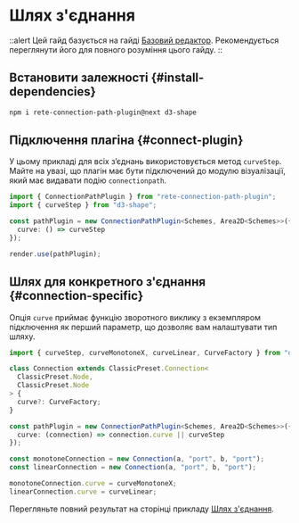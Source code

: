 # Шлях з'єднання

::alert
Цей гайд базується на гайді [Базовий редактор](/uk/docs/guides/basic). Рекомендується переглянути його для повного розуміння цього гайду.
::

## Встановити залежності {#install-dependencies}

```bash
npm i rete-connection-path-plugin@next d3-shape
```

## Підключення плагіна {#connect-plugin}

У цьому прикладі для всіх з’єднань використовується метод `curveStep`. Майте на увазі, що плагін має бути підключений до модулю візуалізації, який має видавати подію `connectionpath`.

```ts
import { ConnectionPathPlugin } from "rete-connection-path-plugin";
import { curveStep } from "d3-shape";

const pathPlugin = new ConnectionPathPlugin<Schemes, Area2D<Schemes>>({
  curve: () => curveStep
});

render.use(pathPlugin);
```

## Шлях для конкретного з'єднання {#connection-specific}

Опція `curve` приймає функцію зворотного виклику з екземпляром підключення як перший параметр, що дозволяє вам налаштувати тип шляху.

```ts
import { curveStep, curveMonotoneX, curveLinear, CurveFactory } from "d3-shape";

class Connection extends ClassicPreset.Connection<
  ClassicPreset.Node,
  ClassicPreset.Node
> {
  curve?: CurveFactory;
}

const pathPlugin = new ConnectionPathPlugin<Schemes, Area2D<Schemes>>({
  curve: (connection) => connection.curve || curveStep
});

const monotoneConnection = new Connection(a, "port", b, "port");
const linearConnection = new Connection(a, "port", b, "port");

monotoneConnection.curve = curveMonotoneX;
linearConnection.curve = curveLinear;
```

Перегляньте повний результат на сторінці прикладу [Шлях з'єднання](/uk/examples/connection-path).

